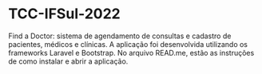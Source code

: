 # TCC-IFSul-2022
Find a Doctor: sistema de agendamento  de consultas e cadastro de pacientes, médicos e clínicas. A aplicação foi desenvolvida utilizando os frameworks Laravel e Bootstrap. No arquivo READ.me, estão as instruções de como instalar e abrir a aplicação.                                                                                                                                                                                                                                                                                                                                                                                                                                                                                                                                                                   
